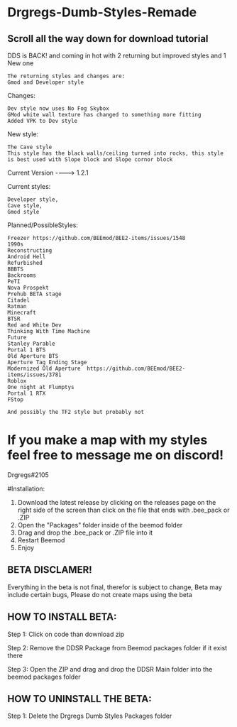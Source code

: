 # Drgregs-Dumb-Styles-Remade
## Scroll all the way down for download tutorial
DDS is BACK! and coming in hot with 2 returning but improved styles and 1 New one

```
The returning styles and changes are:
Gmod and Developer style
```

Changes:
```
Dev style now uses No Fog Skybox
GMod white wall texture has changed to something more fitting
Added VPK to Dev style
```

New style:
```
The Cave style
This style has the black walls/ceiling turned into rocks, this style is best used with Slope block and Slope cornor block
```



Current Version ----> 1.2.1

Current styles:
```
Developer style,
Cave style,
Gmod style
```



Planned/PossibleStyles:
```
Freezer https://github.com/BEEmod/BEE2-items/issues/1548
1990s
Reconstructing
Android Hell
Refurbished
BBBTS 
Backrooms 
PeTI
Nova Prospekt 
Prehub BETA stage 
Citadel
Ratman 
Minecraft 
BTSR 
Red and White Dev 
Thinking With Time Machine 
Future 
Stanley Parable 
Portal 1 BTS 
Old Aperture BTS 
Aperture Tag Ending Stage 
Modernized Old Aperture  https://github.com/BEEmod/BEE2-items/issues/3781
Roblox 
One night at Flumptys
Portal 1 RTX
FStop

And possibly the TF2 style but probably not
```

# If you make a map with my styles feel free to message me on discord!

Drgregs#2105







#Installation:
1. Download the latest release by clicking on the releases page on the right side of the screen than click on the file that ends with .bee_pack or .ZIP
2. Open the "Packages" folder inside of the beemod folder
3. Drag and drop the .bee_pack or .ZIP file into it
4. Restart Beemod
5. Enjoy


## BETA DISCLAMER!
Everything in the beta is not final, therefor is subject to change, Beta may include certain bugs, Please do not create maps using the beta

## HOW TO INSTALL BETA:
Step 1:
Click on code than download zip

Step 2:
Remove the DDSR Package from Beemod packages folder if it exist there

Step 3:
Open the ZIP and drag and drop the DDSR Main folder into the beemod packages folder


## HOW TO UNINSTALL THE BETA:

Step 1: Delete the Drgregs Dumb Styles Packages folder
